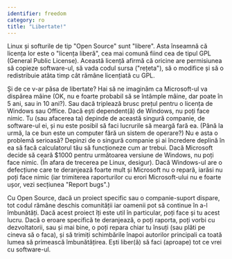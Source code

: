 ```yaml
---
identifier: freedom
category: ro
title: "Libertate!"
---
```


Linux și softurile de tip "Open Source" sunt "libere". Asta înseamnă că licența lor este o "licența liberă", cea mai comună fiind cea de tipul GPL (General Public 
License). Această licență afirmă că oricine are permisiunea să copieze software-ul, să vada codul sursa ("rețeta"), să o modifice și să o redistribuie atâta timp cât 
rămâne licențiată cu GPL.

Și de ce v-ar păsa de libertate? Hai să ne imaginăm ca Microsoft-ul va dispărea mâine (OK, nu e foarte probabil să se întâmple mâine, dar poate în 5 ani, sau in 10 
ani?). Sau dacă triplează brusc prețul pentru o licența de Windows sau Office. Dacă ești dependent(ă) de Windows, nu poți face nimic. Tu (sau afacerea ta) depinde de 
această singură companie, de software-ul ei, și nu este posibil să faci lucrurile să meargă fară ea. (Până la urmă, la ce bun este un computer fără un sistem de 
operare?) Nu e asta o problemă serioasă? Depinzi de o singură companie și ai încredere deplină în ea să facă calculatorul tău să funcționeze cum ar trebui. Dacă 
Microsoft decide să ceară $1000 pentru următoarea versiune de Windows, nu poți face nimic. (În afara de trecerea pe Linux, desigur). Dacă Windows-ul are o defecțiune 
care te deranjează foarte mult și Microsoft nu o repară, iarăsi nu poți face nimic (iar trimiterea raporturilor cu erori Microsoft-ului nu e foarte ușor, vezi 
secțiunea "Report bugs".)

Cu Open Source, dacă un proiect specific sau o companie-suport dispare, tot codul rămâne deschis comunității iar oamenii pot să continue în a-l 
îmbunătăți. Dacă acest proiect îți este util în particular, poți face și tu acest lucru. Dacă o eroare specifică te deranjează, o poți raporta, poți vorbi cu 
dezvoltatorii, sau și mai bine, o poți repara chiar tu însuți (sau plăti pe cineva să o faca), și să trimiți schimbările înapoi autorilor principali ca toată lumea să 
primească îmbunătățirea. Ești liber(ă) să faci (aproape) tot ce vrei cu software-ul.





